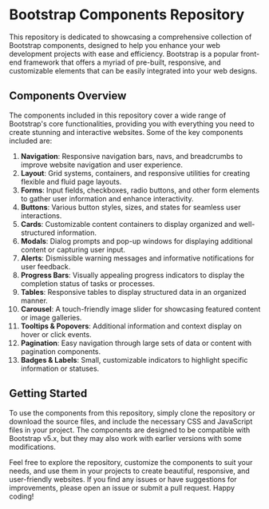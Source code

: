 # Bootstrap Components Repository

This repository is dedicated to showcasing a comprehensive collection of Bootstrap components, designed to help you enhance your web development projects with ease and efficiency. Bootstrap is a popular front-end framework that offers a myriad of pre-built, responsive, and customizable elements that can be easily integrated into your web designs.

## Components Overview

The components included in this repository cover a wide range of Bootstrap's core functionalities, providing you with everything you need to create stunning and interactive websites. Some of the key components included are:

1. **Navigation**: Responsive navigation bars, navs, and breadcrumbs to improve website navigation and user experience.
2. **Layout**: Grid systems, containers, and responsive utilities for creating flexible and fluid page layouts.
3. **Forms**: Input fields, checkboxes, radio buttons, and other form elements to gather user information and enhance interactivity.
4. **Buttons**: Various button styles, sizes, and states for seamless user interactions.
5. **Cards**: Customizable content containers to display organized and well-structured information.
6. **Modals**: Dialog prompts and pop-up windows for displaying additional content or capturing user input.
7. **Alerts**: Dismissible warning messages and informative notifications for user feedback.
8. **Progress Bars**: Visually appealing progress indicators to display the completion status of tasks or processes.
9. **Tables**: Responsive tables to display structured data in an organized manner.
10. **Carousel**: A touch-friendly image slider for showcasing featured content or image galleries.
11. **Tooltips & Popovers**: Additional information and context display on hover or click events.
12. **Pagination**: Easy navigation through large sets of data or content with pagination components.
13. **Badges & Labels**: Small, customizable indicators to highlight specific information or statuses.

## Getting Started

To use the components from this repository, simply clone the repository or download the source files, and include the necessary CSS and JavaScript files in your project. The components are designed to be compatible with Bootstrap v5.x, but they may also work with earlier versions with some modifications.

Feel free to explore the repository, customize the components to suit your needs, and use them in your projects to create beautiful, responsive, and user-friendly websites. If you find any issues or have suggestions for improvements, please open an issue or submit a pull request. Happy coding!
